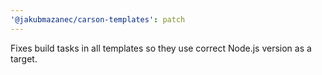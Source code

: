 ```yaml
---
'@jakubmazanec/carson-templates': patch
---
```


Fixes build tasks in all templates so they use correct Node.js version as a target.
